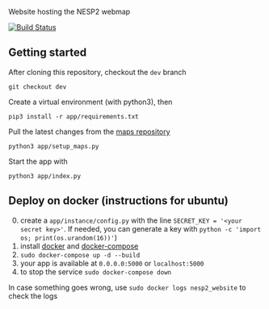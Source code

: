 Website hosting the NESP2 webmap

[![Build Status](https://travis-ci.com/rl-institut/NESP2_website.svg?branch=dev)](https://travis-ci.com/rl-institut/NESP2_website)

## Getting started

After cloning this repository, checkout the `dev` branch
```
git checkout dev
```

Create a virtual environment (with python3), then
```
pip3 install -r app/requirements.txt
```

Pull the latest changes from the [maps repository](https://github.com/rl-institut/NESP2)
```
python3 app/setup_maps.py
```

Start the app with  
```
python3 app/index.py
```

## Deploy on docker (instructions for ubuntu)
0. create a `app/instance/config.py` with the line `SECRET_KEY = '<your secret key>'`.
If needed, you can generate a key with `python -c 'import os; print(os.urandom(16))'`)
1. install [docker](https://docs.docker.com/v17.09/engine/installation/linux/docker-ce/ubuntu/#install-docker-ce-1) and [docker-compose](https://docs.docker.com/compose/install/)
2. `sudo docker-compose up -d --build`
3. your app is available at `0.0.0.0:5000` or `localhost:5000`
4. to stop the service `sudo docker-compose down`

In case something goes wrong, use `sudo docker logs nesp2_website` to check the logs
